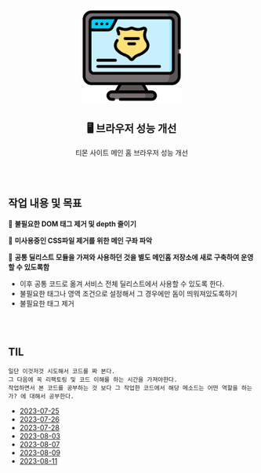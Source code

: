 <div align="center">
  <img width="200px;" src="./images/browser.png"/>
</div>
<h2 align="center">🖥️ 브라우저 성능 개선</h2>
<p align="center">티몬 사이트 메인 홈 브라우저 성능 개선</p>

<br>
<br>

## 작업 내용 및 목표

📌 **불필요한 DOM 태그 제거 및 depth 줄이기**

📌 **미사용중인 CSS파일 제거를 위한 메인 구좌 파악**

📌 **공통 딜리스트 모듈을 가져와 사용하던 것을 별도 메인홈 저장소에 새로 구축하여 운영할 수 있도록함**

- 이후 공통 코드로 옮겨 서비스 전체 딜리스트에서 사용할 수 있도록 한다.
- 불필요한 태그나 영역 조건으로 설정해서 그 경우에만 돔이 띄워져있도록하기
- 불필요한 태그 제거

<br>
<br>

## TIL

```
일단 이것저것 시도해서 코드를 짜 본다.
그 다음에 꼭 리팩토링 및 코드 이해를 하는 시간을 가져야한다.
작업하면서 본 코드를 공부하는 것 보다 그 작업한 코드에서 해당 메소드는 어떤 역할을 하는가? 에 대해서 공부한다.
```

- [2023-07-25](https://github.com/mireyhgnay/browser-performance-upgrade/blob/main/TIL/2023-07-25.md)
- [2023-07-26](https://github.com/mireyhgnay/browser-performance-upgrade/blob/main/TIL/2023-07-26.md)
- [2023-07-28](https://github.com/mireyhgnay/browser-performance-upgrade/blob/main/TIL/2023-07-28.md)
- [2023-08-03](https://github.com/mireyhgnay/browser-performance-upgrade/blob/main/TIL/2023-08-03.md)
- [2023-08-07](https://github.com/mireyhgnay/browser-performance-upgrade/blob/main/TIL/2023-08-07.md)
- [2023-08-09](https://github.com/mireyhgnay/browser-performance-upgrade/blob/main/TIL/2023-08-09.md)
- [2023-08-11](https://github.com/mireyhgnay/browser-performance-upgrade/blob/main/TIL/2023-08-11.md)
